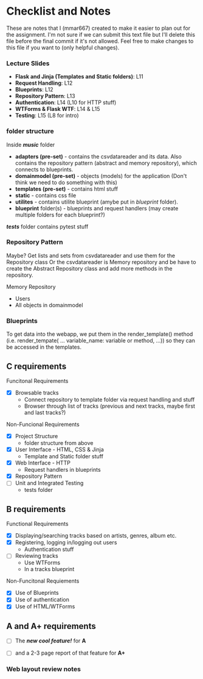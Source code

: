 # Checklist and Notes

These are notes that I (mmar667) created to make it easier to plan out for the assignment. I'm not sure if we can submit this text file but I'll delete this file before the final commit if it's not allowed. Feel free to make changes to this file if you want to (only helpful changes).

### Lecture Slides
- **Flask and Jinja (Templates and Static folders)**: L11
- **Request Handling**: L12
- **Blueprints**: L12
- **Repository Pattern**: L13
- **Authentication**: L14 (L10 for HTTP stuff)
- **WTForms & Flask WTF**: L14 & L15
- **Testing**: L15 (L8 for intro)

### folder structure

Inside ***music*** folder
- **adapters (pre-set)** - contains the csvdatareader and its data. Also contains the repository pattern (abstract and memory repository), which connects to blueprints.
- **domainmodel (pre-set)** - objects (models) for the application (Don't think we need to do something with this)
- **templates (pre-set)** - contains html stuff
- **static** - contains css file
- **utilites** - contains utilite blueprint (amybe put in *blueprint* folder).
- **blueprint** folder(s) - blueprints and request handlers (may create multiple folders for each blueprint?)

 ***tests*** folder contains pytest stuff

### Repository Pattern

Maybe? Get lists and sets from csvdatareader and use them for the Repository class
Or the csvdatareader is Memory repository and be have to create the Abstract Repository class and add more methods in the repository.

Memory Repository
- Users
- All objects in domainmodel

### Blueprints

To get data into the webapp, we put them in the render_template() method (i.e. render_tempate( ... variable_name: variable or method, ...)) so they can be accessed in the templates.

## C requirements

Funcitonal Requirements
- [X] Browsable tracks
    - Connect repository to template folder via request handling and stuff
    - Browser through list of tracks (previous and next tracks, maybe first and last tracks?)

Non-Funcional Requirements
- [x] Project Structure
    - folder structure from above
- [X] User Interface - HTML, CSS & Jinja
    - Template and Static folder stuff
- [X] Web Interface - HTTP
    - Request handlers in blueprints
- [x] Repository Pattern
- [ ] Unit and Integrated Testing
    - tests folder

## B requirements

Functional Requirements
- [X] Displaying/searching tracks based on artists, genres, album etc. 
- [X] Registering, logging in/logging out users
    - Authentication stuff
- [ ] Reviewing tracks
    - Use WTForms
    - In a tracks blueprint

Non-Funcitonal Requiements
- [X] Use of Blueprints
- [X] Use of authentication
- [X] Use of HTML/WTForms

## A and A+ requirements

- [ ] The ***new cool feature!*** for **A**

- [ ] and a 2-3 page report of that feature for **A+**


### Web layout review notes

<!--
- Top Tracks and Album look different (Track horizontal, Albums vertical)?
    - For space for the main content block
    - Maybe put them on same bar?
- The links are alright. You can have a blueprint/page for Home, blueprint/page for Authentication, combining the register, login, and logout, a blueprint/page for browsing tracks and albums (maybe two blueprints for each). Since you have a liked tracks link, maybe we should have a profile page (that could be our *cool feature* if that counts) containing reviews and liked tracks.
    - So blueprint for Home, Tracks/Album Browsing (maybe two blueprints?), Authentication, Profile?
- Should be actually browser for album since that wasn't in the requirements?
- Needs a main content block
- Other than that, good job with the layout!

Yeah I reckon we should have browsable tracks and albums? 

-->
